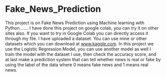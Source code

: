 # Fake_News_Prediction
This project is on Fake News Prediction using Machine learning with Python.......
I have done this project on google colab, you can try it on other sites also. If you want to try in Google Colab you can directly access it through my file.
I have uploaded a dataset. You can use mine or other datasets which you can download at www.kaggle.com.
In this project we use the Logistic Regression Model, you can use another model as well
I train the model with the dataset I use, then check the accuracy score, and at last make a prediction system that can tell whether news is real or fake by using the label of the data where 0 means fake news and 1 means real news.
